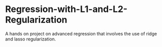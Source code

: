 # Regression-with-L1-and-L2-Regularization
A hands on project on advanced regression that involves the use of ridge and lasso regularization.
